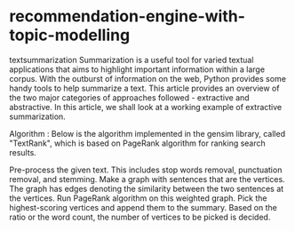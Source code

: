 # recommendation-engine-with-topic-modelling
textsummarization
Summarization is a useful tool for varied textual applications that aims to highlight important information within a large corpus. With the outburst of information on the web, Python provides some handy tools to help summarize a text. This article provides an overview of the two major categories of approaches followed - extractive and abstractive. In this article, we shall look at a working example of extractive summarization.
 

Algorithm : 
Below is the algorithm implemented in the gensim library, called "TextRank", which is based on PageRank algorithm for ranking search results.

Pre-process the given text. This includes stop words removal, punctuation removal, and stemming.
Make a graph with sentences that are the vertices.
The graph has edges denoting the similarity between the two sentences at the vertices.
Run PageRank algorithm on this weighted graph.
Pick the highest-scoring vertices and append them to the summary.
Based on the ratio or the word count, the number of vertices to be picked is decided.
